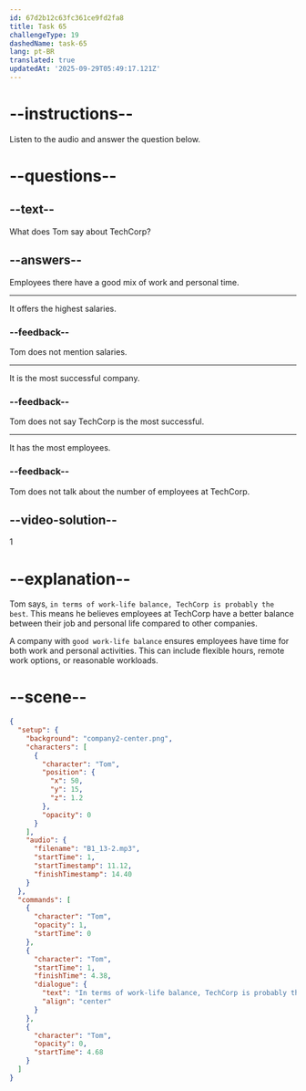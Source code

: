 ```yaml
---
id: 67d2b12c63fc361ce9fd2fa8
title: Task 65
challengeType: 19
dashedName: task-65
lang: pt-BR
translated: true
updatedAt: '2025-09-29T05:49:17.121Z'
---
```


<!-- (Audio) Tom: In terms of work-life balance, TechCorp is probably the best. -->

# --instructions--

Listen to the audio and answer the question below.

# --questions--

## --text--

What does Tom say about TechCorp?  

## --answers--

Employees there have a good mix of work and personal time.  

---

It offers the highest salaries.  

### --feedback--

Tom does not mention salaries. 

---

It is the most successful company.  

### --feedback--

Tom does not say TechCorp is the most successful.  

---

It has the most employees.  

### --feedback--

Tom does not talk about the number of employees at TechCorp.  

## --video-solution--

1  

# --explanation--

Tom says, `in terms of work-life balance, TechCorp is probably the best`. This means he believes employees at TechCorp have a better balance between their job and personal life compared to other companies.  

A company with `good work-life balance` ensures employees have time for both work and personal activities. This can include flexible hours, remote work options, or reasonable workloads.

# --scene--

```json
{
  "setup": {
    "background": "company2-center.png",
    "characters": [
      {
        "character": "Tom",
        "position": {
          "x": 50,
          "y": 15,
          "z": 1.2
        },
        "opacity": 0
      }
    ],
    "audio": {
      "filename": "B1_13-2.mp3",
      "startTime": 1,
      "startTimestamp": 11.12,
      "finishTimestamp": 14.40
    }
  },
  "commands": [
    {
      "character": "Tom",
      "opacity": 1,
      "startTime": 0
    },
    {
      "character": "Tom",
      "startTime": 1,
      "finishTime": 4.38,
      "dialogue": {
        "text": "In terms of work-life balance, TechCorp is probably the best.",
        "align": "center"
      }
    },
    {
      "character": "Tom",
      "opacity": 0,
      "startTime": 4.68
    }
  ]
}
```
